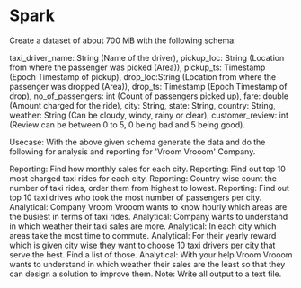 # Spark
Create a dataset of about 700 MB with the following schema:

taxi_driver_name: String (Name of the driver),
pickup_loc: String (Location from where the passenger was picked (Area)),
pickup_ts: Timestamp (Epoch Timestamp of pickup), 
drop_loc:String (Location from where the passenger was dropped (Area)),
drop_ts: Timestamp (Epoch Timestamp of drop),
no_of_passengers: int (Count of passengers picked up),
fare: double (Amount charged for the ride),
city: String,
state: String,
country: String,
weather: String (Can be cloudy, windy, rainy or clear),
customer_review: int (Review can be between 0 to 5, 0 being bad and 5 being good).

Usecase: With the above given schema generate the data and do the following for analysis and reporting  for 'Vroom Vrooom' Company.

Reporting: Find how monthly sales for each city.
Reporting: Find out top 10 most charged taxi rides for each city.
Reporting: Country wise count the number of taxi rides, order them from highest to lowest.
Reporting: Find out top 10 taxi drives who took the most number of passengers per city.
Analytical: Company Vroom Vrooom wants to know hourly which areas are the busiest in terms of taxi rides.
Analytical: Company wants to understand in which weather their taxi sales are more.
Analytical: In each city which areas take the most time to commute.
Analytical: For their yearly reward which is given city wise they want to choose 10 taxi drivers per city that serve the best. Find a list of those.
Analytical: With your help Vroom Vrooom wants to understand in which weather their sales are the least so that they can design a solution to improve them. 
Note: Write all output to a text file.
